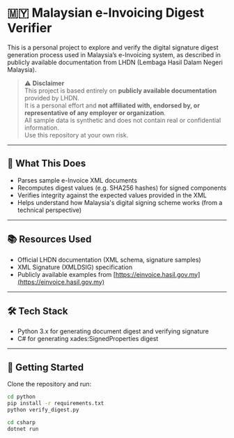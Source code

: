 # 🇲🇾 Malaysian e-Invoicing Digest Verifier

This is a personal project to explore and verify the digital signature digest generation process used in Malaysia’s e-Invoicing system, as described in publicly available documentation from LHDN (Lembaga Hasil Dalam Negeri Malaysia).

> ⚠️ **Disclaimer**  
> This project is based entirely on **publicly available documentation** provided by LHDN.  
> It is a personal effort and **not affiliated with, endorsed by, or representative of any employer or organization**.  
> All sample data is synthetic and does not contain real or confidential information.  
> Use this repository at your own risk.

---

## 🧩 What This Does

- Parses sample e-Invoice XML documents
- Recomputes digest values (e.g. SHA256 hashes) for signed components
- Verifies integrity against the expected values provided in the XML
- Helps understand how Malaysia's digital signing scheme works (from a technical perspective)

---

## 📚 Resources Used

- Official LHDN documentation (XML schema, signature samples)
- XML Signature (XMLDSIG) specification
- Publicly available examples from [https://einvoice.hasil.gov.my](https://einvoice.hasil.gov.my)

---

## 🛠️ Tech Stack

- Python 3.x for generating document digest and verifying signature
- C# for generating xades:SignedProperties digest
---

## 🚀 Getting Started

Clone the repository and run:

```bash
cd python
pip install -r requirements.txt
python verify_digest.py
```

```bash
cd csharp
dotnet run
```